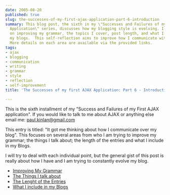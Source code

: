 ```yaml
---
date: 2005-08-20
published: true
slug: the-successes-of-my-first-ajax-application-part-6-introduction
summary: This blog post, the sixth in my \"Successes and Failures of my First AJAX
  Application\" series, discusses how my blogging style is evolving. I'm focusing
  on improving my grammar, the topics I cover, post length, and what I include in
  my blogs.  This self-reflection aims to improve how I communicate with my readers.
  More details on each area are available via the provided links.
tags:
- ajax
- blogging
- communication
- writing
- grammar
- style
- reflection
- self-improvement
title: 'The Successes of my first AJAX Application: Part 6 - Introduction'

---
```

This is the sixth installment of my "Success and Failures of my First AJAX application".  If you would like to talk to me about AJAX or anything else email me: <a href="mailto:paul.kinlan@gmail.com">paul.kinlan@gmail.com</a><p />This entry is titled: "It got me thinking about how I communicate over my blog".  This focuses on several areas from who I am trying to improve my grammar; the things I talk about; the length of the entries and what I include in my Blogs.<p />I will try to deal with each individual point, but the general gist of this post is really about how I have and I am trying to constantly evolve my blog.<p /><ul>
<li><a href="http://www.kinlan.co.uk/2005/08/successes-of-my-first-ajax_112453021276275409.html">Improving My Grammar</a></li>
<li><a href="http://www.kinlan.co.uk/2005/08/successes-of-my-first-ajax_112453033298247439.html">The Things I talk about</a></li>
<li><a href="http://www.kinlan.co.uk/2005/08/successes-of-my-first-ajax_112453039454958752.html">The Lenght of the Entries</a></li>
<li><a href="http://www.kinlan.co.uk/2005/08/successes-of-my-first-ajax_112453051414855015.html">What I include in my Blogs</a></li>
</ul>

